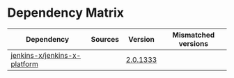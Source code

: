 # Dependency Matrix

Dependency | Sources | Version | Mismatched versions
---------- | ------- | ------- | -------------------
[jenkins-x/jenkins-x-platform](https://github.com/jenkins-x/jenkins-x-platform.git) |  | [2.0.1333](https://github.com/jenkins-x/jenkins-x-platform/releases/tag/v2.0.1333) | 
